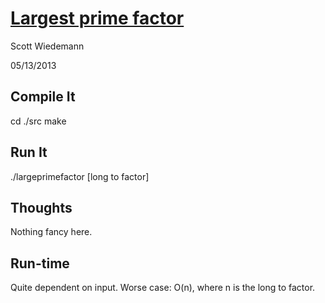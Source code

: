 [Largest prime factor](http://projecteuler.net/problem=3)
====================
Scott Wiedemann

05/13/2013

Compile It
----------
cd ./src
make


Run It
------
./largeprimefactor \[long to factor\]


Thoughts
--------
Nothing fancy here.

Run-time
--------
Quite dependent on input.  Worse case: O(n), where n is the long to factor.
